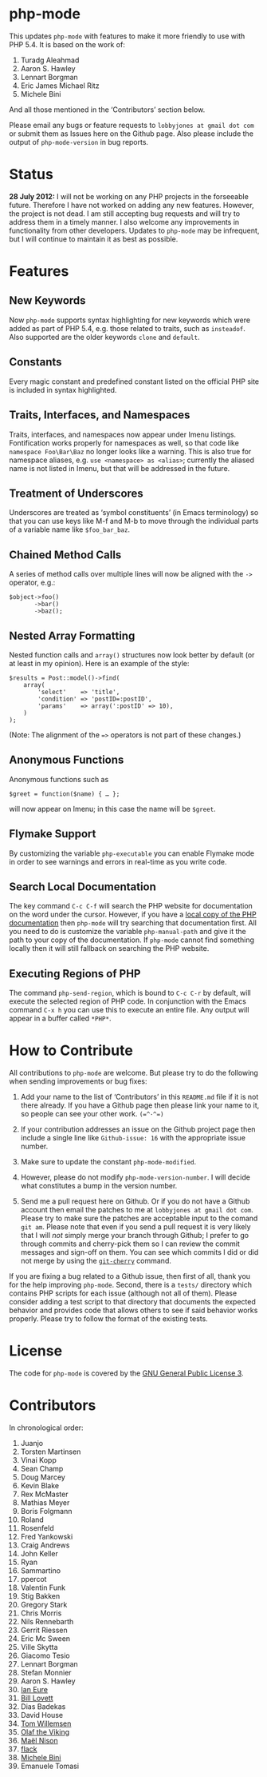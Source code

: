 # php-mode

This updates `php-mode` with features to make it more friendly to use with PHP 5.4.  It is based on the work of:

1. Turadg Aleahmad
2. Aaron S. Hawley
3. Lennart Borgman
4. Eric James Michael Ritz
5. Michele Bini

And all those mentioned in the ‘Contributors’ section below.

Please email any bugs or feature requests to `lobbyjones at gmail dot com` or submit them as Issues here on the Github page.  Also please include the output of `php-mode-version` in bug reports.

# Status

**28 July 2012:**  I will not be working on any PHP projects in the forseeable future.  Therefore I have not worked on adding any new features.  However, the project is not dead.  I am still accepting bug requests and will try to address them in a timely manner.  I also welcome any improvements in functionality from other developers.  Updates to `php-mode` may be infrequent, but I will continue to maintain it as best as possible.

# Features

## New Keywords

Now `php-mode` supports syntax highlighting for new keywords which were added as part of PHP 5.4, e.g. those related to traits, such as `insteadof`.  Also supported are the older keywords `clone` and `default`.

## Constants

Every magic constant and predefined constant listed on the official PHP site is included in syntax highlighted.

## Traits, Interfaces, and Namespaces

Traits, interfaces, and namespaces now appear under Imenu listings.  Fontification works properly for namespaces as well, so that code like `namespace Foo\Bar\Baz` no longer looks like a warning.  This is also true for namespace aliases, e.g. `use <namespace> as <alias>`; currently the aliased name is not listed in Imenu, but that will be addressed in the future.

## Treatment of Underscores

Underscores are treated as ‘symbol constituents’ (in Emacs terminology) so that you can use keys like M-f and M-b to move through the individual parts of a variable name like `$foo_bar_baz`.

## Chained Method Calls

A series of method calls over multiple lines will now be aligned with the `->` operator, e.g.:

    $object->foo()
           ->bar()
           ->baz();

## Nested Array Formatting

Nested function calls and `array()` structures now look better by default (or at least in my opinion).  Here is an example of the style:

    $results = Post::model()->find(
        array(
            'select'    => 'title',
            'condition' => 'postID=:postID',
            'params'    => array(':postID' => 10),
        )
    );

(Note: The alignment of the `=>` operators is not part of these changes.)

## Anonymous Functions

Anonymous functions such as

    $greet = function($name) { … };

will now appear on Imenu; in this case the name will be `$greet`.

## Flymake Support

By customizing the variable `php-executable` you can enable Flymake mode in order to see warnings and errors in real-time as you write code.

## Search Local Documentation

The key command `C-c C-f` will search the PHP website for documentation on the word under the cursor.  However, if you have a [local copy of the PHP documentation](http://us2.php.net/download-docs.php) then `php-mode` will try searching that documentation first.  All you need to do is customize the variable `php-manual-path` and give it the path to your copy of the documentation.  If `php-mode` cannot find something locally then it will still fallback on searching the PHP website.

## Executing Regions of PHP

The command `php-send-region`, which is bound to `C-c C-r` by default, will execute the selected region of PHP code.  In conjunction with the Emacs command `C-x h` you can use this to execute an entire file.  Any output will appear in a buffer called `*PHP*`.

# How to Contribute

All contributions to `php-mode` are welcome.  But please try to do the following when sending improvements or bug fixes:

1. Add your name to the list of ‘Contributors’ in this `README.md` file if it is not there already.  If you have a Github page then please link your name to it, so people can see your other work.  `(=^･^=)`

2. If your contribution addresses an issue on the Github project page then include a single line like `Github-issue: 16` with the appropriate issue number.

3. Make sure to update the constant `php-mode-modified`.

4. However, please do not modify `php-mode-version-number`.  I will decide what constitutes a bump in the version number.

5. Send me a pull request here on Github.  Or if you do not have a Github account then email the patches to me at `lobbyjones at gmail dot com`.  Please try to make sure the patches are acceptable input to the comand `git am`.  Please note that even if you send a pull request it is very likely that I will *not* simply merge your branch through Github; I prefer to go through commits and cherry-pick them so I can review the commit messages and sign-off on them.  You can see which commits I did or did not merge by using the [`git-cherry`](http://www.kernel.org/pub/software/scm/git/docs/git-cherry.html) command.

If you are fixing a bug related to a Github issue, then first of all, thank you for the help improving `php-mode`.  Second, there is a `tests/` directory which contains PHP scripts for each issue (although not all of them).  Please consider adding a test script to that directory that documents the expected behavior and provides code that allows others to see if said behavior works properly.  Please try to follow the format of the existing tests.

# License

The code for `php-mode` is covered by the [GNU General Public License 3](http://www.gnu.org/copyleft/gpl.html).

# Contributors

In chronological order:

1. Juanjo
2. Torsten Martinsen
3. Vinai Kopp
4. Sean Champ
5. Doug Marcey
6. Kevin Blake
7. Rex McMaster
8. Mathias Meyer
9. Boris Folgmann
10. Roland
11. Rosenfeld
12. Fred Yankowski
13. Craig Andrews
14. John Keller
15. Ryan
16. Sammartino
17. ppercot
18. Valentin Funk
19. Stig Bakken
20. Gregory Stark
21. Chris Morris
22. Nils Rennebarth
23. Gerrit Riessen
24. Eric Mc Sween
25. Ville Skytta
26. Giacomo Tesio
27. Lennart Borgman
28. Stefan Monnier
29. Aaron S. Hawley
30. [Ian Eure](https://github.com/ieure)
31. [Bill Lovett](https://github.com/lovett)
32. Dias Badekas
33. David House
34. [Tom Willemsen](https://github.com/ryuslash)
35. [Olaf the Viking](https://github.com/olavTHEviking)
36. [Maël Nison](https://github.com/arcanis)
37. [flack](https://github.com/flack)
38. [Michele Bini](https://github.com/rev22)
39. Emanuele Tomasi
